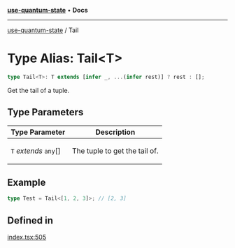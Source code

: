 [**use-quantum-state**](README.md) • **Docs**

---

[use-quantum-state](README.md) / Tail

# Type Alias: Tail\<T>

```ts
type Tail<T>: T extends [infer _, ...(infer rest)] ? rest : [];
```

Get the tail of a tuple.

## Type Parameters

<table>
<thead>
<tr>
<th>Type Parameter</th>
<th>Description</th>
</tr>
</thead>
<tbody>
<tr>
<td>

`T` _extends_ `any`\[]

</td>
<td>

The tuple to get the tail of.

</td>
</tr>
</tbody>
</table>

## Example

```ts
type Test = Tail<[1, 2, 3]>; // [2, 3]
```

## Defined in

[index.tsx:505](https://github.com/HoodieCollin/use-quantum-state/blob/b5be9cac7feb0254cc96c4bd8b196d5cd6e74920/src/index.tsx#L505)
